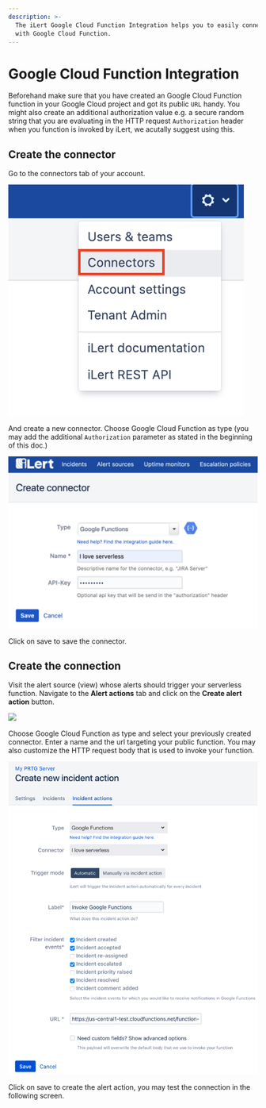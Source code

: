```yaml
---
description: >-
  The iLert Google Cloud Function Integration helps you to easily connect iLert
  with Google Cloud Function.
---
```


# Google Cloud Function Integration

Beforehand make sure that you have created an Google Cloud Function function in your Google Cloud project and got its public `URL` handy. You might also create an additional authorization value e.g. a secure random string that you are evaluating in the HTTP request `Authorization` header when you function is invoked by iLert, we acutally suggest using this.

## Create the connector <a href="#connector" id="connector"></a>

Go to the connectors tab of your account.

![](<../.gitbook/assets/s1 (1).png>)

And create a new connector. Choose Google Cloud Function as type (you may add the additional `Authorization` parameter as stated in the beginning of this doc.)

![](<../.gitbook/assets/s2 (2).png>)

Click on save to save the connector.

## Create the connection <a href="#connection" id="connection"></a>

Visit the alert source (view) whose alerts should trigger your serverless function. Navigate to the **Alert actions** tab and click on the **Create alert action** button.

![](<../.gitbook/assets/new\_incident\_action (4).png>)

Choose Google Cloud Function as type and select your previously created connector. Enter a name and the url targeting your public function. You may also customize the HTTP request body that is used to invoke your function.

![](<../.gitbook/assets/iLert (78).png>)

Click on save to create the alert action, you may test the connection in the following screen.
